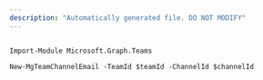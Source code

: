 ```yaml
---
description: "Automatically generated file. DO NOT MODIFY"
---
```


```powershellv1

Import-Module Microsoft.Graph.Teams

New-MgTeamChannelEmail -TeamId $teamId -ChannelId $channelId

```